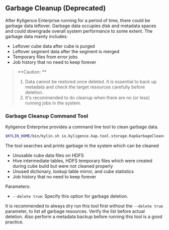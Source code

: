 ## Garbage Cleanup (Deprecated)
After Kyligence Enterprise running for a period of time, there could be garbage data leftover. Garbage data occupies disk and metadata spaces and could downgrade overall system performance to some extent. The garbage data mainly includes: 

- Leftover cube data after cube is purged
- Leftover segment data after the segment is merged
- Temporary files from error jobs
- Job history that no need to keep forever

> **Caution: **
>
> 1. Data cannot be restored once deleted. It is essential to back up metadata and check the target resources carefully before deletion.
> 2. It's recommended to do cleanup when there are no (or less) running jobs in the system.
>

### Garbage Cleanup Command Tool

Kyligence Enterprise provides a command line tool to clean garbage data.

```sh
$KYLIN_HOME/bin/kylin.sh io.kyligence.kap.tool.storage.KapGarbageCleanupCLI [--delete true]
```

The tool searches and prints garbage in the system which can be cleaned

- Unusable cube data files on HDFS
- Hive intermediate tables, HDFS temporary files which were created during cube build but were not cleaned properly
- Unused dictionary, lookup table mirror, and cube statistics
- Job history that no need to keep forever

Parameters:

- `--delete true`: Specify this option for garbage deletion.

It is recommended to always dry run this tool first without the `--delete true` parameter, to list all garbage resources. Verify the list before actual deletion. Also perform a metadata backup before running this tool is a good practice. 
